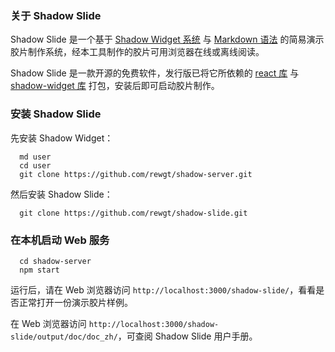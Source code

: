 ### 关于 Shadow Slide

Shadow Slide 是一个基于 <a target="_blank" href="https://github.com/rewgt/shadow-server">Shadow Widget 系统</a> 与 <a target="_blank" href="https://en.wikipedia.org/wiki/Markdown">Markdown 语法</a> 的简易演示胶片制作系统，经本工具制作的胶片可用浏览器在线或离线阅读。

Shadow Slide 是一款开源的免费软件，发行版已将它所依赖的 <a target="_blank" href="https://github.com/facebook/react">react 库</a> 与 <a target="_blank" href="https://github.com/rewgt/shadow-server"> shadow-widget 库</a> 打包，安装后即可启动胶片制作。

### 安装 Shadow Slide

先安装 Shadow Widget：

```
  md user
  cd user
  git clone https://github.com/rewgt/shadow-server.git
```

然后安装 Shadow Slide：

```
  git clone https://github.com/rewgt/shadow-slide.git
```

### 在本机启动 Web 服务

```
  cd shadow-server
  npm start
```

运行后，请在 Web 浏览器访问 `http://localhost:3000/shadow-slide/`，看看是否正常打开一份演示胶片样例。

在 Web 浏览器访问 `http://localhost:3000/shadow-slide/output/doc/doc_zh/`，可查阅 Shadow Slide 用户手册。
